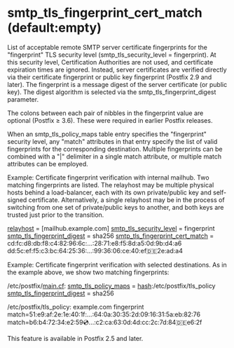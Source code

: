 # smtp_tls_fingerprint_cert_match (default:empty) 

 List of acceptable remote SMTP server certificate fingerprints for
the "fingerprint" TLS security level (smtp_tls_security_level =
fingerprint). At this security level, Certification Authorities are not
used, and certificate expiration times are ignored. Instead, server
certificates are verified directly via their certificate fingerprint
or public key fingerprint (Postfix 2.9 and later). The fingerprint
is a message digest of the server certificate (or public key). The
digest algorithm is selected via the smtp_tls_fingerprint_digest
parameter. 

 The colons between each pair of nibbles in the fingerprint value
are optional (Postfix &ge; 3.6). These were required in earlier
Postfix releases. 

 When an smtp_tls_policy_maps table entry specifies the
"fingerprint" security level, any "match" attributes in that entry specify
the list of valid fingerprints for the corresponding destination. Multiple
fingerprints can be combined with a "|" delimiter in a single match
attribute, or multiple match attributes can be employed. 

 Example: Certificate fingerprint verification with internal mailhub.
Two matching fingerprints are listed. The relayhost may be multiple
physical hosts behind a load-balancer, each with its own private/public
key and self-signed certificate. Alternatively, a single relayhost may
be in the process of switching from one set of private/public keys to
another, and both keys are trusted just prior to the transition. 



<a href="postconf.5.html#relayhost">relayhost</a> = [mailhub.example.com]
<a href="postconf.5.html#smtp_tls_security_level">smtp_tls_security_level</a> = fingerprint
<a href="postconf.5.html#smtp_tls_fingerprint_digest">smtp_tls_fingerprint_digest</a> = sha256
<a href="postconf.5.html#smtp_tls_fingerprint_cert_match">smtp_tls_fingerprint_cert_match</a> =
    cd:fc:d8:db:f8:c4:82:96:6c:...:28:71:e8:f5:8d:a5:0d:9b:d4:a6
    dd:5c:ef:f5:c3:bc:64:25:36:...:99:36:06:ce:40:ef:de:2e:ad:a4



 Example: Certificate fingerprint verification with selected destinations.
As in the example above, we show two matching fingerprints: 



/etc/postfix/<a href="postconf.5.html">main.cf</a>:
    <a href="postconf.5.html#smtp_tls_policy_maps">smtp_tls_policy_maps</a> = <a href="DATABASE_README.html#types">hash</a>:/etc/postfix/tls_policy
    <a href="postconf.5.html#smtp_tls_fingerprint_digest">smtp_tls_fingerprint_digest</a> = sha256





/etc/postfix/tls_policy:
    example.com fingerprint
        match=51:e9:af:2e:1e:40:1f:...:64:0a:30:35:2d:09:16:31:5a:eb:82:76
        match=b6:b4:72:34:e2:59:cd:...:c2:ca:63:0d:4d:cc:2c:7d:84:de:e6:2f



 This feature is available in Postfix 2.5 and later. 


